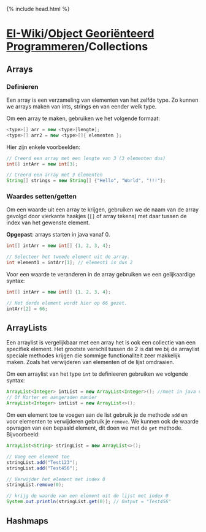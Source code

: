 {% include head.html %}
# [EI-Wiki](..)/[Object Georiënteerd Programmeren](Home)/Collections
## Arrays
### Definieren
Een array is een verzameling van elementen van het zelfde type. Zo kunnen we arrays maken van ints, strings en van eender welk type. 

Om een array te maken, gebruiken we het volgende formaat:
```java
<type>[] arr = new <type>[lengte];
<type>[] arr2 = new <type>[]{ elementen };
```

Hier zijn enkele voorbeelden:
```java
// Creerd een array met een lengte van 3 (3 elementen dus)
int[] intArr = new int[3];

// Creerd een array met 3 elementen
String[] strings = new String[] {"Hello", "World", "!!!"};
```

### Waardes setten/getten
Om een waarde uit een array te krijgen, gebruiken we de naam van de array gevolgd door vierkante haakjes (`[]` of array tekens) met daar tussen de index van het gewenste element.

**Opgepast**: arrays starten in java vanaf 0.

```java
int[] intArr = new int[] {1, 2, 3, 4};

// Selecteer het tweede element uit de array.
int element1 = intArr[1]; // element1 is dus 2
```

Voor een waarde te veranderen in de array gebruiken we een gelijkaardige syntax:
```java
int[] intArr = new int[] {1, 2, 3, 4};

// Het derde element wordt hier op 66 gezet.
intArr[2] = 66;
```

## ArrayLists

Een arraylist is vergelijkbaar met een array het is ook een collectie van een specifiek element. Het grootste verschil tussen de 2 is dat we bij de arraylist speciale methodes krijgen die sommige functionaliteit zeer makkelijk maken. Zoals het verwijderen van elementen of de lijst omdraaien.

Om een arraylist van het type `int` te definieeren gebruiken we volgende syntax:
```java
ArrayList<Integer> intList = new ArrayList<Integer>(); //moet in java versie 6 en ouder
// Of Korter en aangeraden manier
ArrayList<Integer> intList = new ArrayList<>();
```
Om een element toe te voegen aan de list gebruik je de methode `add` en voor elementen te verwijderen gebruik je `remove`. We kunnen ook de waarde opvragen van een bepaald element, dit doen we met de `get` methode. Bijvoorbeeld:
```java
ArrayList<String> stringList = new ArrayList<>();

// Voeg een element toe
stringList.add("Test123");
stringList.add("Test456");

// Verwijder het element met index 0
stringList.remove(0);

// krijg de waarde van een element uit de lijst met index 0
System.out.println(stringList.get(0)); // Output = "Test456"
```

## Hashmaps

<!--TODO: Add hashmap uitleg-->
